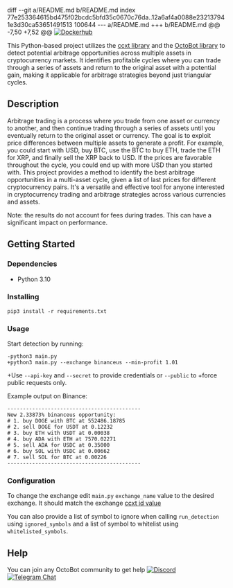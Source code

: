 diff --git a/README.md b/README.md
index 77e253364615bd475f02bcdc5bfd35c0670c76da..12a6af4a0088e232137941e3d30ca53651491513 100644
--- a/README.md
+++ b/README.md
@@ -7,50 +7,52 @@
 [![Dockerhub](https://img.shields.io/docker/pulls/drakkarsoftware/octobot-triangular-arbitrage.svg?logo=docker)](https://hub.docker.com/r/drakkarsoftware/octobot-triangular-arbitrage)
 
 This Python-based project utilizes the [ccxt library](https://github.com/ccxt/ccxt) and the [OctoBot library](https://github.com/Drakkar-Software/OctoBot) to detect potential arbitrage opportunities across multiple assets in cryptocurrency markets. It identifies profitable cycles where you can trade through a series of assets and return to the original asset with a potential gain, making it applicable for arbitrage strategies beyond just triangular cycles.
 
 ## Description
 
 Arbitrage trading is a process where you trade from one asset or currency to another, and then continue trading through a series of assets until you eventually return to the original asset or currency. The goal is to exploit price differences between multiple assets to generate a profit. For example, you could start with USD, buy BTC, use the BTC to buy ETH, trade the ETH for XRP, and finally sell the XRP back to USD. If the prices are favorable throughout the cycle, you could end up with more USD than you started with. This project provides a method to identify the best arbitrage opportunities in a multi-asset cycle, given a list of last prices for different cryptocurrency pairs. It's a versatile and effective tool for anyone interested in cryptocurrency trading and arbitrage strategies across various currencies and assets.
 
 Note: the results do not account for fees during trades. This can have a significant impact on performance.
 
 ## Getting Started
 
 ### Dependencies
 
 * Python 3.10
 
 ### Installing
 
 ```
 pip3 install -r requirements.txt
 ```
 
 ### Usage
 Start detection by running:
 ```
-python3 main.py
+python3 main.py --exchange binanceus --min-profit 1.01
 ```
+Use ``--api-key`` and ``--secret`` to provide credentials or ``--public`` to
+force public requests only.
 
 Example output on Binance:
 ```
 -------------------------------------------
 New 2.33873% binanceus opportunity:
 # 1. buy DOGE with BTC at 552486.18785
 # 2. sell DOGE for USDT at 0.12232
 # 3. buy ETH with USDT at 0.00038
 # 4. buy ADA with ETH at 7570.02271
 # 5. sell ADA for USDC at 0.35000
 # 6. buy SOL with USDC at 0.00662
 # 7. sell SOL for BTC at 0.00226
 -------------------------------------------
 ```
 
 ### Configuration
 To change the exchange edit `main.py` `exchange_name` value to the desired exchange. It should match the exchange [ccxt id value](https://github.com/ccxt/ccxt?tab=readme-ov-file#certified-cryptocurrency-exchanges)
 
 You can also provide a list of symbol to ignore when calling `run_detection` using `ignored_symbols` and a list of symbol to whitelist using `whitelisted_symbols`.
 
 ## Help
 
 You can join any OctoBot community to get help [![Discord](https://img.shields.io/discord/530629985661222912.svg?logo=discord&label=Discord)](https://octobot.click/gh-discord) [![Telegram Chat](https://img.shields.io/badge/telegram-chat-green.svg?logo=telegram&label=Telegram)](https://octobot.click/gh-telegram)
